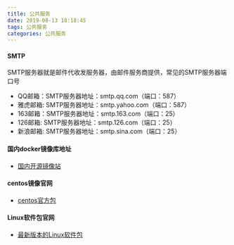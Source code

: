 ```yaml
---
title: 公共服务
date: 2019-08-13 18:18:45
tags: 公共服务
categories: 公共服务
---
```

#### SMTP
SMTP服务器就是邮件代收发服务器，由邮件服务商提供，常见的SMTP服务器端口号  
- QQ邮箱：SMTP服务器地址：smtp.qq.com（端口：587）
- 雅虎邮箱: SMTP服务器地址：smtp.yahoo.com（端口：587）
- 163邮箱：SMTP服务器地址：smtp.163.com（端口：25）
- 126邮箱: SMTP服务器地址：smtp.126.com（端口：25）
- 新浪邮箱: SMTP服务器地址：smtp.sina.com（端口：25）
#### 国内docker镜像库地址
- [国内开源镜像站](https://www.jianshu.com/p/8b860d84b032?utm_campaign=hugo&utm_medium=reader_share&utm_content=note&utm_source=weixin-friends)
#### centos镜像官网
- [centos官方包](http://mirror.centos.org/centos/7.6.1810/os/x86_64/Packages/)
#### Linux软件包官网
- [最新版本的Linux软件包](https://pkgs.org/)
<!--more-->